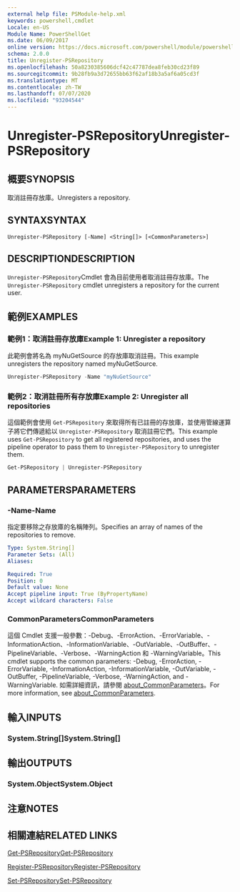 ```yaml
---
external help file: PSModule-help.xml
keywords: powershell,cmdlet
Locale: en-US
Module Name: PowerShellGet
ms.date: 06/09/2017
online version: https://docs.microsoft.com/powershell/module/powershellget/unregister-psrepository?view=powershell-6&WT.mc_id=ps-gethelp
schema: 2.0.0
title: Unregister-PSRepository
ms.openlocfilehash: 50a8230385606dcf42c47787dea8feb30cd23f89
ms.sourcegitcommit: 9b28fb9a3d72655bb63f62af18b3a5af6a05cd3f
ms.translationtype: MT
ms.contentlocale: zh-TW
ms.lasthandoff: 07/07/2020
ms.locfileid: "93204544"
---
```

# <span data-ttu-id="0063f-103">Unregister-PSRepository</span><span class="sxs-lookup"><span data-stu-id="0063f-103">Unregister-PSRepository</span></span>

## <span data-ttu-id="0063f-104">概要</span><span class="sxs-lookup"><span data-stu-id="0063f-104">SYNOPSIS</span></span>
<span data-ttu-id="0063f-105">取消註冊存放庫。</span><span class="sxs-lookup"><span data-stu-id="0063f-105">Unregisters a repository.</span></span>

## <span data-ttu-id="0063f-106">SYNTAX</span><span class="sxs-lookup"><span data-stu-id="0063f-106">SYNTAX</span></span>

```
Unregister-PSRepository [-Name] <String[]> [<CommonParameters>]
```

## <span data-ttu-id="0063f-107">DESCRIPTION</span><span class="sxs-lookup"><span data-stu-id="0063f-107">DESCRIPTION</span></span>

<span data-ttu-id="0063f-108">`Unregister-PSRepository`Cmdlet 會為目前使用者取消註冊存放庫。</span><span class="sxs-lookup"><span data-stu-id="0063f-108">The `Unregister-PSRepository` cmdlet unregisters a repository for the current user.</span></span>

## <span data-ttu-id="0063f-109">範例</span><span class="sxs-lookup"><span data-stu-id="0063f-109">EXAMPLES</span></span>

### <span data-ttu-id="0063f-110">範例1：取消註冊存放庫</span><span class="sxs-lookup"><span data-stu-id="0063f-110">Example 1: Unregister a repository</span></span>

<span data-ttu-id="0063f-111">此範例會將名為 myNuGetSource 的存放庫取消註冊。</span><span class="sxs-lookup"><span data-stu-id="0063f-111">This example unregisters the repository named myNuGetSource.</span></span>

```powershell
Unregister-PSRepository -Name "myNuGetSource"
```

### <span data-ttu-id="0063f-112">範例2：取消註冊所有存放庫</span><span class="sxs-lookup"><span data-stu-id="0063f-112">Example 2: Unregister all repositories</span></span>

<span data-ttu-id="0063f-113">這個範例會使用 `Get-PSRepository` 來取得所有已註冊的存放庫，並使用管線運算子將它們傳遞給以 `Unregister-PSRepository` 取消註冊它們。</span><span class="sxs-lookup"><span data-stu-id="0063f-113">This example uses `Get-PSRepository` to get all registered repositories, and uses the pipeline operator to pass them to `Unregister-PSRepository` to unregister them.</span></span>

```powershell
Get-PSRepository | Unregister-PSRepository
```

## <span data-ttu-id="0063f-114">PARAMETERS</span><span class="sxs-lookup"><span data-stu-id="0063f-114">PARAMETERS</span></span>

### <span data-ttu-id="0063f-115">-Name</span><span class="sxs-lookup"><span data-stu-id="0063f-115">-Name</span></span>

<span data-ttu-id="0063f-116">指定要移除之存放庫的名稱陣列。</span><span class="sxs-lookup"><span data-stu-id="0063f-116">Specifies an array of names of the repositories to remove.</span></span>

```yaml
Type: System.String[]
Parameter Sets: (All)
Aliases:

Required: True
Position: 0
Default value: None
Accept pipeline input: True (ByPropertyName)
Accept wildcard characters: False
```

### <span data-ttu-id="0063f-117">CommonParameters</span><span class="sxs-lookup"><span data-stu-id="0063f-117">CommonParameters</span></span>

<span data-ttu-id="0063f-118">這個 Cmdlet 支援一般參數：-Debug、-ErrorAction、-ErrorVariable、-InformationAction、-InformationVariable、-OutVariable、-OutBuffer、-PipelineVariable、-Verbose、-WarningAction 和 -WarningVariable。</span><span class="sxs-lookup"><span data-stu-id="0063f-118">This cmdlet supports the common parameters: -Debug, -ErrorAction, -ErrorVariable, -InformationAction, -InformationVariable, -OutVariable, -OutBuffer, -PipelineVariable, -Verbose, -WarningAction, and -WarningVariable.</span></span> <span data-ttu-id="0063f-119">如需詳細資訊，請參閱 [about_CommonParameters](https://go.microsoft.com/fwlink/?LinkID=113216)。</span><span class="sxs-lookup"><span data-stu-id="0063f-119">For more information, see [about_CommonParameters](https://go.microsoft.com/fwlink/?LinkID=113216).</span></span>

## <span data-ttu-id="0063f-120">輸入</span><span class="sxs-lookup"><span data-stu-id="0063f-120">INPUTS</span></span>

### <span data-ttu-id="0063f-121">System.String[]</span><span class="sxs-lookup"><span data-stu-id="0063f-121">System.String[]</span></span>

## <span data-ttu-id="0063f-122">輸出</span><span class="sxs-lookup"><span data-stu-id="0063f-122">OUTPUTS</span></span>

### <span data-ttu-id="0063f-123">System.Object</span><span class="sxs-lookup"><span data-stu-id="0063f-123">System.Object</span></span>

## <span data-ttu-id="0063f-124">注意</span><span class="sxs-lookup"><span data-stu-id="0063f-124">NOTES</span></span>

## <span data-ttu-id="0063f-125">相關連結</span><span class="sxs-lookup"><span data-stu-id="0063f-125">RELATED LINKS</span></span>

[<span data-ttu-id="0063f-126">Get-PSRepository</span><span class="sxs-lookup"><span data-stu-id="0063f-126">Get-PSRepository</span></span>](Get-PSRepository.md)

[<span data-ttu-id="0063f-127">Register-PSRepository</span><span class="sxs-lookup"><span data-stu-id="0063f-127">Register-PSRepository</span></span>](Register-PSRepository.md)

[<span data-ttu-id="0063f-128">Set-PSRepository</span><span class="sxs-lookup"><span data-stu-id="0063f-128">Set-PSRepository</span></span>](Set-PSRepository.md)
